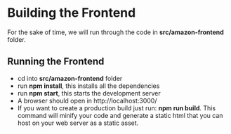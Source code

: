 # Building the Frontend

For the sake of time, we will run through the code in **src/amazon-frontend** folder.

## Running the Frontend

* cd into **src/amazon-frontend** folder
* run **npm install**, this installs all the dependencies
* run **npm start**, this starts the development server
* A browser should open in http://localhost:3000/
* If you want to create a production build just run: **npm run build**. This command will minify your code and generate a static html that you can host on your web server as a static asset.

